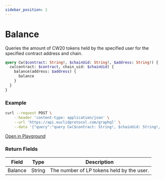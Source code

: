 ```yaml
---
sidebar_position: 1
---
```


# Balance

Queries the amount of CW20 tokens held by the specified user for the specified contract address and chain.

```graphql
query Cw($contract: String!, $chainUid: String!, $address: String!) {
  cw(contract: $contract, chain_uid: $chainUid) {
    balance(address: $address) {
      balance
    }
  }
}
```

### Example

```bash
curl --request POST \
    --header 'content-type: application/json' \
    --url 'https://api.euclidprotocol.com/graphql' \
    --data '{"query":"query Cw($contract: String!, $chainUid: String!, $address: String!) {\n  cw(contract: $contract, chain_uid: $chainUid) {\n    balance(address: $address) {\n      balance\n    }\n  }\n}","variables":{"contract":"wasm1rluylt6fnh5a55szyuh2qsg69nfsgcwm5faq8ujesdtd0yfugnkq2ft2ax","chainUid":"ethereum","address":"wasm14hcxlnwlqtq75ttaxf674vk6mafspg8xv03ktg"}}'
```
[Open in Playground](https://api.euclidprotocol.com?explorerURLState=N4IgJg9gxgrgtgUwHYBcQC4QEcYIE4CeABAMIDuAFACRQSp4CGUK6RAyingJZIDmAhABoiNABYMeAVS5hWHbnyEiGYMHgQBnDXM48BASiLAAOkiJEolWvSYsR1zreFRxPAPowZrMRKTSwhiZm5kQARgwANgxIUAgUKmqa2sqq6lqBpiEh4VExCJkhAL4FxUiFIIIgAG4M3AyhEZoYIEHmxiAOjMztrO1kDBpwAIx4ETAEESgAbABmSKIArAwLCxoAXgQwogBMWBq8UwCcSDP7lnALMwxYABwwAFaaYChgAAwEMzC8SADWWNszFDbBgAD3aggK7Rcvn8PSI7QQKFE%2BAQ8HBkJACTSGjhfQGwwALKIoCCIkgyBEsCgsAB2BYoFCgmZTGkEqo-KZwBinAAOvBuIKqrwAzD8ULx2qZyoUgA)

### Return Fields

| Field         | Type   | Description                                     |
|---------------|--------|-------------------------------------------------|
| Balance   | String    | The number of LP tokens held by the user.    |
